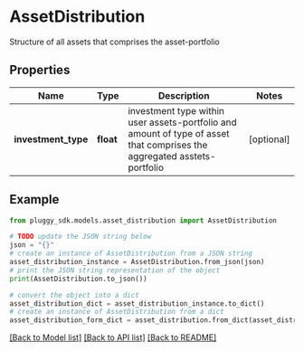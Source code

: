 # AssetDistribution

Structure of all assets that comprises the asset-portfolio

## Properties

Name | Type | Description | Notes
------------ | ------------- | ------------- | -------------
**investment_type** | **float** | investment type within user assets-portfolio and amount of type of asset that comprises the aggregated asstets-portfolio | [optional] 

## Example

```python
from pluggy_sdk.models.asset_distribution import AssetDistribution

# TODO update the JSON string below
json = "{}"
# create an instance of AssetDistribution from a JSON string
asset_distribution_instance = AssetDistribution.from_json(json)
# print the JSON string representation of the object
print(AssetDistribution.to_json())

# convert the object into a dict
asset_distribution_dict = asset_distribution_instance.to_dict()
# create an instance of AssetDistribution from a dict
asset_distribution_form_dict = asset_distribution.from_dict(asset_distribution_dict)
```
[[Back to Model list]](../README.md#documentation-for-models) [[Back to API list]](../README.md#documentation-for-api-endpoints) [[Back to README]](../README.md)


